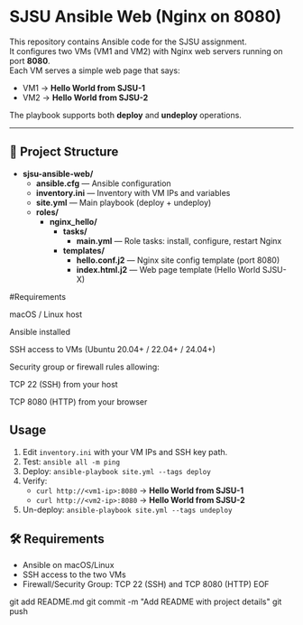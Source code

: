 # SJSU Ansible Web (Nginx on 8080)

This repository contains Ansible code for the SJSU assignment.  
It configures two VMs (VM1 and VM2) with Nginx web servers running on port **8080**.  
Each VM serves a simple web page that says:

- VM1 → **Hello World from SJSU-1**  
- VM2 → **Hello World from SJSU-2**

The playbook supports both **deploy** and **undeploy** operations.

---

## 📂 Project Structure

- **sjsu-ansible-web/**
  - **ansible.cfg** — Ansible configuration
  - **inventory.ini** — Inventory with VM IPs and variables
  - **site.yml** — Main playbook (deploy + undeploy)
  - **roles/**
    - **nginx_hello/**
      - **tasks/**
        - **main.yml** — Role tasks: install, configure, restart Nginx
      - **templates/**
        - **hello.conf.j2** — Nginx site config template (port 8080)
        - **index.html.j2** — Web page template (Hello World SJSU-X)



#Requirements

macOS / Linux host

Ansible installed

SSH access to VMs (Ubuntu 20.04+ / 22.04+ / 24.04+)

Security group or firewall rules allowing:

TCP 22 (SSH) from your host

TCP 8080 (HTTP) from your browser


## Usage
1) Edit `inventory.ini` with your VM IPs and SSH key path.
2) Test: `ansible all -m ping`
3) Deploy: `ansible-playbook site.yml --tags deploy`
4) Verify:
   - `curl http://<vm1-ip>:8080` → **Hello World from SJSU-1**
   - `curl http://<vm2-ip>:8080` → **Hello World from SJSU-2**
5) Un-deploy: `ansible-playbook site.yml --tags undeploy`

## 🛠 Requirements
- Ansible on macOS/Linux
- SSH access to the two VMs
- Firewall/Security Group: TCP 22 (SSH) and TCP 8080 (HTTP)
EOF

git add README.md
git commit -m "Add README with project details"
git push
